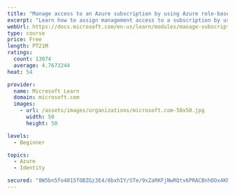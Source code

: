 ```yaml
---
title: "Manage access to an Azure subscription by using Azure role-based access control (RBAC)"
excerpt: "Learn how to assign management access to a subscription by using Azure role-based access control."
webUrl: https://docs.microsoft.com/en-us/learn/modules/manage-subscription-access-azure-rbac/
type: course
price: Free
length: PT21M
ratings:
  count: 13074
  average: 4.7673244
heat: 54

provider:
  name: Microsoft Learn
  domain: microsoft.com
  images:
    - url: /assets/images/organizations/microsoft.com-50x50.jpg
      width: 50
      height: 50

levels:
  - Beginner

topics:
  - Azure
  - Identity

secured: "8W5bn5fo4015TOBZGz3E4/8bxhIY/STe/9xZaRKFjNwRQtv6PRACBnhOOx4KNNj3ofCvJynBl+jJumJ29EHDeCEIzG8aRMdt/43455c8PTAq0urg3EWM3qtArF9sPluONjn3UCnXzwDsGC9aSabcoOEoyEp3MYAYqqSBlwt00KvowZWBMABpUIU1DY7DP5lt4kTO1fVNHUrXQG/kXuq+iePKNRkmtisC4QubhUQ938zse/JROoojMr84kz7+zk+c9SvRiCb/YgQpZKtCDRV8c/i1u387wHdTTiRiNGAcjmblMQj0ezvi/iy1wZ6ky+N2ZIPf6ctbX4SuZaC3HmiCtw5zzZW4i48Y4RcQDGARGYGLa4DykL7SeTLpkuMKXvfDER4ezZccuh8TdqIml0pxXA31N6958QfLRFCT3KpSHHgsK7Cqu78qe1XBT8huIBEc;+pgdxY22tvcgzngjxbhI/w=="
---
```


